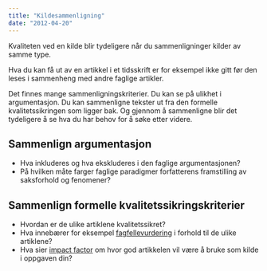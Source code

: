 ```yaml
---
title: "Kildesammenligning"
date: "2012-04-20"
---
```


Kvaliteten ved en kilde blir tydeligere når du sammenligninger kilder av samme type.

Hva du kan få ut av en artikkel i et tidsskrift er for eksempel ikke gitt før den leses i sammenheng med andre faglige artikler.

Det finnes mange sammenligningskriterier. Du kan se på ulikhet i argumentasjon. Du kan sammenligne tekster ut fra den formelle kvalitetssikringen som ligger bak. Og gjennom å sammenligne blir det tydeligere å se hva du har behov for å søke etter videre.

## Sammenlign argumentasjon

- Hva inkluderes og hva ekskluderes i den faglige argumentasjonen?
- På hvilken måte farger faglige paradigmer forfatterens framstilling av saksforhold og fenomener?

## Sammenlign formelle kvalitetssikringskriterier

- Hvordan er de ulike artiklene kvalitetssikret?
- Hva innebærer for eksempel [fagfellevurdering](/kildebruk-og-referanser/kildevurdering/kvalitative-vurderinger/#Fagfellevurdering) i forhold til de ulike artiklene?
- Hva sier [impact factor](/kildebruk-og-referanser/kildevurdering/kvalitative-vurderinger/#Impact) om hvor god artikkelen vil være å bruke som kilde i oppgaven din?
